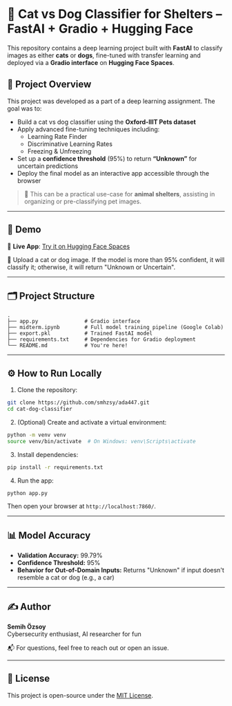 # 🐾 Cat vs Dog Classifier for Shelters – FastAI + Gradio + Hugging Face

This repository contains a deep learning project built with **FastAI** to classify images as either **cats** or **dogs**, fine-tuned with transfer learning and deployed via a **Gradio interface** on **Hugging Face Spaces**.

## 🧠 Project Overview

This project was developed as a part of a deep learning assignment. The goal was to:

- Build a cat vs dog classifier using the **Oxford-IIIT Pets dataset**
- Apply advanced fine-tuning techniques including:
  - Learning Rate Finder
  - Discriminative Learning Rates
  - Freezing & Unfreezing
- Set up a **confidence threshold** (95%) to return **“Unknown”** for uncertain predictions
- Deploy the final model as an interactive app accessible through the browser

> 📌 This can be a practical use-case for **animal shelters**, assisting in organizing or pre-classifying pet images.

---

## 🚀 Demo

🔗 **Live App**: [Try it on Hugging Face Spaces](https://huggingface.co/spaces/semihozsoy/cat-vs-dog)

📸 Upload a cat or dog image. If the model is more than 95% confident, it will classify it; otherwise, it will return "Unknown or Uncertain".

---
## 🗂 Project Structure

```
.
├── app.py               # Gradio interface
├── midterm.ipynb        # Full model training pipeline (Google Colab)
├── export.pkl           # Trained FastAI model
├── requirements.txt     # Dependencies for Gradio deployment
└── README.md            # You're here!
```

---

## ⚙️ How to Run Locally

1. Clone the repository:

```bash
git clone https://github.com/smhzsy/ada447.git
cd cat-dog-classifier
```

2. (Optional) Create and activate a virtual environment:

```bash
python -m venv venv
source venv/bin/activate  # On Windows: venv\Scripts\activate
```

3. Install dependencies:

```bash
pip install -r requirements.txt
```

4. Run the app:

```bash
python app.py
```

Then open your browser at `http://localhost:7860/`.

---

## 📊 Model Accuracy

- **Validation Accuracy:** 99.79%
- **Confidence Threshold:** 95%
- **Behavior for Out-of-Domain Inputs:** Returns "Unknown" if input doesn't resemble a cat or dog (e.g., a car)

---

## ✍️ Author

**Semih Özsoy**  
Cybersecurity enthusiast, AI researcher for fun

📬 For questions, feel free to reach out or open an issue.

---

## 📄 License

This project is open-source under the [MIT License](LICENSE).
